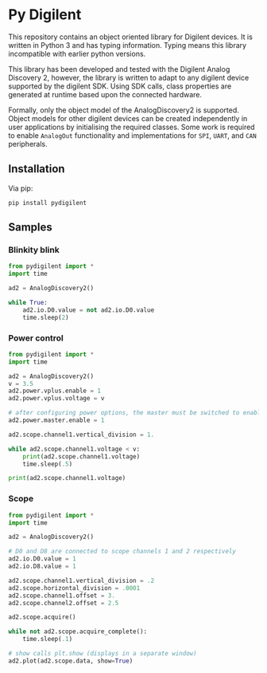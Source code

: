 # Py Digilent

This repository contains an object oriented library for Digilent devices. It is written in Python 3 and has typing information. Typing means this library incompatible with earlier python versions.

This library has been developed and tested with the Digilent Analog Discovery 2, however, the library is written to adapt to any digilent device supported by the digilent SDK. Using SDK calls, class properties are generated at runtime based upon the connected hardware. 

Formally, only the object model of the AnalogDiscovery2 is supported. Object models for other digilent devices can be created independently in user applications by initialising the required classes.  Some work is required to enable `AnalogOut` functionality and implementations for `SPI`, `UART`, and `CAN` peripherals.

## Installation

Via pip:

```
pip install pydigilent
```

## Samples

### Blinkity blink

```py
from pydigilent import *
import time

ad2 = AnalogDiscovery2()

while True:
    ad2.io.D0.value = not ad2.io.D0.value
    time.sleep(2)
```

### Power control

```py
from pydigilent import *
import time

ad2 = AnalogDiscovery2()
v = 3.5
ad2.power.vplus.enable = 1
ad2.power.vplus.voltage = v

# after configuring power options, the master must be switched to enable
ad2.power.master.enable = 1 

ad2.scope.channel1.vertical_division = 1.

while ad2.scope.channel1.voltage < v:
    print(ad2.scope.channel1.voltage)
    time.sleep(.5)

print(ad2.scope.channel1.voltage)
```

### Scope

```py
from pydigilent import *
import time

ad2 = AnalogDiscovery2()

# D0 and D8 are connected to scope channels 1 and 2 respectively
ad2.io.D0.value = 1
ad2.io.D8.value = 1

ad2.scope.channel1.vertical_division = .2
ad2.scope.horizontal_division = .0001
ad2.scope.channel1.offset = 3.
ad2.scope.channel2.offset = 2.5

ad2.scope.acquire()

while not ad2.scope.acquire_complete():
    time.sleep(.1)

# show calls plt.show (displays in a separate window)
ad2.plot(ad2.scope.data, show=True)
```

